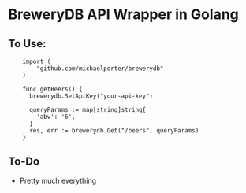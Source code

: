 # BreweryDB API Wrapper in Golang

## To Use:

```
    import (
    	"github.com/michaelporter/brewerydb"
    )

    func getBeers() {
      brewerydb.SetApiKey("your-api-key")
      
      queryParams := map[string]string{
      	'abv': '6',
      }
      res, err := brewerydb.Get("/beers", queryParams)
    }

```

## To-Do
- Pretty much everything
